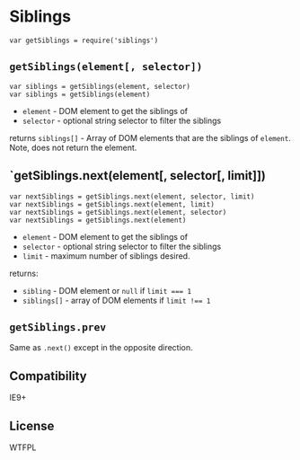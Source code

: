 # Siblings

    var getSiblings = require('siblings')

## `getSiblings(element[, selector])`

    var siblings = getSiblings(element, selector)
    var siblings = getSiblings(element)

* `element` - DOM element to get the siblings of
* `selector` - optional string selector to filter the siblings

returns `siblings[]` - Array of DOM elements that are the siblings of `element`.
  Note, does not return the element.

## `getSiblings.next(element[, selector[, limit]])

    var nextSiblings = getSiblings.next(element, selector, limit)
    var nextSiblings = getSiblings.next(element, limit)
    var nextSiblings = getSiblings.next(element, selector)
    var nextSiblings = getSiblings.next(element)

* `element` - DOM element to get the siblings of
* `selector` - optional string selector to filter the siblings
* `limit` - maximum number of siblings desired.

returns:

* `sibling` - DOM element or `null` if `limit === 1`
* `siblings[]` - array of DOM elements if `limit !== 1`

## `getSiblings.prev`

Same as `.next()` except in the opposite direction.

## Compatibility

IE9+

## License

WTFPL
